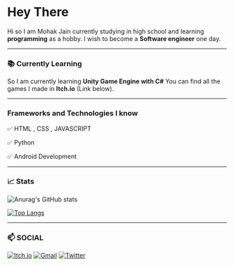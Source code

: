 # Hey There

Hi so I am Mohak Jain currently studying in high school and learning **programming** as a hobby. I wish to become a **Software engineer** one day.
___

### 📚 Currently Learning
So I am currently learning **Unity Game Engine with C#** You can find all the games I made in **Itch.io** (Link below).
___

### Frameworks and Technologies I know
✅ HTML , CSS , JAVASCRIPT

✅ Python 

✅ Android Development

___

### 📈 Stats
![Anurag's GitHub stats](https://github-readme-stats.vercel.app/api?username=mohakdev&show_icons=true&theme=react)

[![Top Langs](https://github-readme-stats.vercel.app/api/top-langs/?username=mohakdev&layout=compact&show_icons=true&theme=react)](https://github.com/anuraghazra/github-readme-stats)

___
### 📫 SOCIAL
[![Itch.io](https://img.shields.io/badge/Itch-%23FF0B34.svg?style=for-the-badge&logo=Itch.io&logoColor=white)](https://radiantgames.itch.io/)
[![Gmail](https://img.shields.io/badge/Gmail-D14836?style=for-the-badge&logo=gmail&logoColor=white)](https://mail.google.com/mail/?view=cm&to=mohakjain55055@gmail.com)
[![Twitter](https://img.shields.io/badge/RadiantGames2-%231DA1F2.svg?style=for-the-badge&logo=Twitter&logoColor=white)](https://twitter.com/RadiantGames2)
